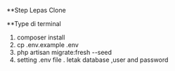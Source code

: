 **Step Lepas Clone

**Type di terminal
1. composer install
2. cp .env.example .env
3. php artisan migrate:fresh --seed
4. setting .env file . letak database ,user and password
